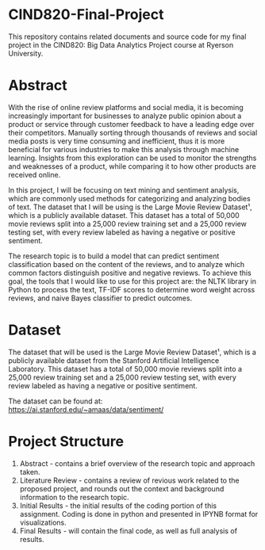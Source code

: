 # CIND820-Final-Project

  This repository contains related documents and source code for my final project in the CIND820: Big Data Analytics Project course at Ryerson University. 

# Abstract
  With the rise of online review platforms and social media, it is becoming increasingly important for businesses to analyze public opinion about a product or service through customer feedback to have a leading edge over their competitors. Manually sorting through thousands of reviews and social media posts is very time consuming and inefficient, thus it is more beneficial for various industries to make this analysis through machine learning. Insights from this exploration can be used to monitor the strengths and weaknesses of a product, while comparing it to how other products are received online. 

  In this project, I will be focusing on text mining and sentiment analysis, which  are commonly used methods for categorizing and analyzing bodies of text. 
The dataset that I will be using is the Large Movie Review Dataset¹, which is a publicly available dataset. This dataset has a total of 50,000 movie reviews split into a 25,000 review training set and a 25,000 review testing set, with every review labeled as having a negative or positive sentiment. 

  The research topic is to build a model that can predict sentiment classification based on the content of the reviews, and to analyze which common factors distinguish positive and negative reviews. To achieve this goal, the tools that I would like to use for this project are: the NLTK library in Python to process the text, TF-IDF scores to determine word weight across reviews, and naive Bayes classifier to predict outcomes. 
  
 # Dataset

  The dataset that will be used is the Large Movie Review Dataset¹, which is a publicly available dataset from the Stanford Artificial Intelligence Laboratory. This dataset has a total of 50,000 movie reviews split into a 25,000 review training set and a 25,000 review testing set, with every review labeled as having a negative or positive sentiment. 

The dataset can be found at:
https://ai.stanford.edu/~amaas/data/sentiment/

# Project Structure 

1) Abstract - contains a brief overview of the research topic and approach taken.
2) Literature Review - contains a review of revious work related to the proposed project, and rounds out the context and background information to the research topic.
3) Initial Results - the initial results of the coding portion of this assignment. Coding is done in python and presented in IPYNB format for visualizations. 
4) Final Results - will contain the final code, as well as full analysis of results.
